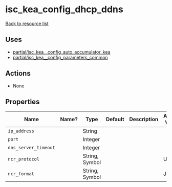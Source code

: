 # isc_kea_config_dhcp_ddns

[Back to resource list](README.md#resources)

## Uses

- [partial/isc_kea__config_auto_accumulator_kea](partial/isc_kea__config_auto_accumulator_kea.md)
- [partial/isc_kea__config_parameters_common](partial/isc_kea__config_parameters_common.md)

## Actions

- None

## Properties

| Name                 | Name? | Type           | Default | Description | Allowed Values |
| -------------------- | ----- | -------------- | ------- | ----------- | -------------- |
| `ip_address`         |       | String         |         |             |                |
| `port`               |       | Integer        |         |             |                |
| `dns_server_timeout` |       | Integer        |         |             |                |
| `ncr_protocol`       |       | String, Symbol |         |             | UDP            |
| `ncr_format`         |       | String, Symbol |         |             | JSON           |
